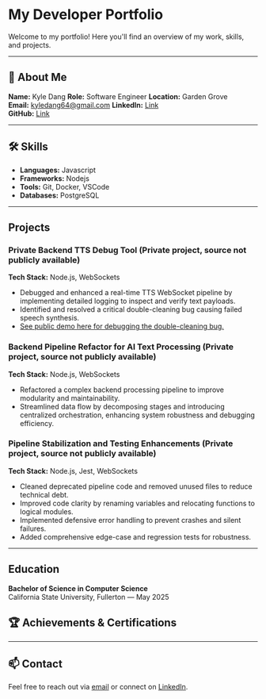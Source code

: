 # My Developer Portfolio

Welcome to my portfolio! Here you'll find an overview of my work, skills, and projects.

---

## 👤 About Me

**Name:** Kyle Dang 
**Role:** Software Engineer 
**Location:** Garden Grove  
**Email:** kyledang64@gmail.com
**LinkedIn:** [Link](https://www.linkedin.com/in/kyle-dang-swe/)  
**GitHub:** [Link](https://github.com/dangkyle64)  

---

## 🛠 Skills

- **Languages:** Javascript
- **Frameworks:** Nodejs
- **Tools:** Git, Docker, VSCode
- **Databases:** PostgreSQL

---

## Projects

### Private Backend TTS Debug Tool (Private project, source not publicly available)
**Tech Stack:** Node.js, WebSockets  
- Debugged and enhanced a real-time TTS WebSocket pipeline by implementing detailed logging to inspect and verify text payloads.  
- Identified and resolved a critical double-cleaning bug causing failed speech synthesis.
- [See public demo here for debugging the double-cleaning bug.](https://github.com/dangkyle64/tts-debug-tool-demo)

### Backend Pipeline Refactor for AI Text Processing (Private project, source not publicly available)
**Tech Stack:** Node.js, WebSockets  
- Refactored a complex backend processing pipeline to improve modularity and maintainability.  
- Streamlined data flow by decomposing stages and introducing centralized orchestration, enhancing system robustness and debugging efficiency.

### Pipeline Stabilization and Testing Enhancements (Private project, source not publicly available)
**Tech Stack:** Node.js, Jest, WebSockets  
- Cleaned deprecated pipeline code and removed unused files to reduce technical debt.  
- Improved code clarity by renaming variables and relocating functions to logical modules.  
- Implemented defensive error handling to prevent crashes and silent failures.  
- Added comprehensive edge-case and regression tests for robustness.

---

## Education

**Bachelor of Science in Computer Science**  
California State University, Fullerton — May 2025

## 🏆 Achievements & Certifications

---

## 📫 Contact

Feel free to reach out via [email](mailto:kyledang64@gmail.com) or connect on [LinkedIn](https://www.linkedin.com/in/kyle-dang-swe/).

